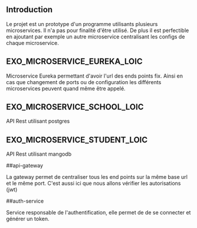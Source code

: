 ## Introduction

Le projet est un prototype d'un programme utilisants plusieurs microservices. Il n'a pas pour finalité d'être utilisé. De plus il est perfectible en ajoutant par exemple un autre microservice centralisant les configs de chaque microservice.

## EXO_MICROSERVICE_EUREKA_LOIC

Microservice Eureka permettant d'avoir l'url des ends points fix. Ainsi en cas que changement de ports ou de configuration les différents microservices peuvent quand même être appelé.

## EXO_MICROSERVICE_SCHOOL_LOIC

API Rest utilisant postgres

## EXO_MICROSERVICE_STUDENT_LOIC

API Rest utilisant mangodb

##api-gateway

La gateway permet de centraliser tous les end points sur la même base url et le même port. C'est aussi ici que nous allons vérifier les autorisations (jwt)

##auth-service

Service responsable de l'authentification, elle permet de de se connecter et générer un token.

